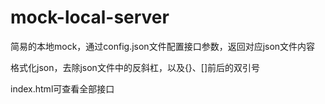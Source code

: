 # mock-local-server

简易的本地mock，通过config.json文件配置接口参数，返回对应json文件内容

格式化json，去除json文件中的反斜杠，以及{}、[]前后的双引号

index.html可查看全部接口